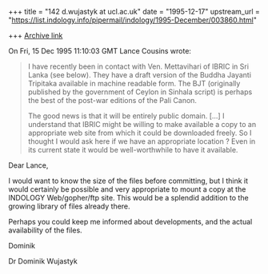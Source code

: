 +++
title = "142 d.wujastyk at ucl.ac.uk"
date = "1995-12-17"
upstream_url = "https://list.indology.info/pipermail/indology/1995-December/003860.html"

+++
[Archive link](https://list.indology.info/pipermail/indology/1995-December/003860.html)

On Fri, 15 Dec 1995 11:10:03 GMT Lance Cousins wrote:

>I have recently been in contact with Ven. Mettavihari of IBRIC in Sri Lanka
>(see below). They have a draft version of the Buddha Jayanti Tripitaka
>available in machine readable form. The BJT (originally published by the
>government of Ceylon in Sinhala script) is perhaps the best of the post-war
>editions of the Pali Canon.
>
>The good news is that it will be entirely public domain. 
[...]
>I understand that IBRIC might be willing to make available a copy
>to an appropriate web site from which it could be downloaded freely. So I
>thought I would ask here if we have an appropriate location ? Even in its
>current state it would be well-worthwhile to have it available.

Dear Lance,

I would want to know the size of the files before committing, but I
think it would certainly be possible and very appropriate to mount a
copy at the INDOLOGY Web/gopher/ftp site.  This would be a splendid
addition to the growing library of files already there.

Perhaps you could keep me informed about developments, and the actual
availability of the files.

Dominik

Dr Dominik Wujastyk





